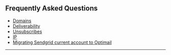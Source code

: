 ## Frequently Asked Questions
<a id="faq"></a>
   - [Domains](https://github.com/optimove-tech/Optimail/tree/Roni-Optimail/Frequently%20Asked%20Questions/Domains)
   - [Deliverability](https://github.com/optimove-tech/Optimail/tree/Roni-Optimail/Frequently%20Asked%20Questions/Domains)
   - [Unsubscribes](https://github.com/optimove-tech/Optimail/tree/Roni-Optimail/Frequently%20Asked%20Questions/Unsubscribes)
   - [IP](https://github.com/optimove-tech/Optimail/tree/Roni-Optimail/Frequently%20Asked%20Questions/IP)
   - [Migrating Sendgrid current account to Optimail](https://github.com/optimove-tech/Optimail/tree/Roni-Optimail/Frequently%20Asked%20Questions/Migrating%20Sendgrid%20current%20account%20to%20Optimail)
<HR>
